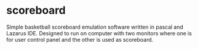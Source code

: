 # scoreboard
Simple basketball scoreboard emulation software written in pascal and Lazarus IDE. Designed to run on computer with two monitors where one is for user control panel and the other is used as scoreboard.
